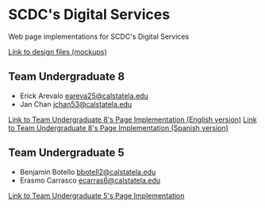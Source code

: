 # SCDC's Digital Services
Web page implementations for SCDC's Digital Services

[Link to design files \(mockups\)](https://research-and-development-2024.github.io/websites-for-good-2024-scdc/Mockups.pdf)

## Team Undergraduate 8
- Erick Arevalo eareva25@calstatela.edu
- Jan Chan jchan53@calstatela.edu

[Link to Team Undergraduate 8's Page Implementation \(English version\)](https://research-and-development-2024.github.io/websites-for-good-2024-scdc/ueight/index-EN.html)
[Link to Team Undergraduate 8's Page Implementation \(Spanish version\)](https://research-and-development-2024.github.io/websites-for-good-2024-scdc/ueight/index-ES.html)

## Team Undergraduate 5
- Benjamin Botello bbotell2@calstatela.edu
- Erasmo Carrasco ecarras6@calstatela.edu

[Link to Team Undergraduate 5's Page Implementation](https://research-and-development-2024.github.io/websites-for-good-2024-scdc/ufive/index.html)
